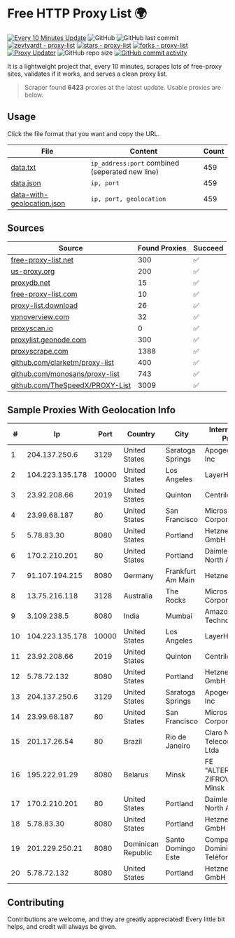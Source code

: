 
# Free HTTP Proxy List 🌍

[![Every 10 Minutes Update](https://github.com/mertguvencli/http-proxy-list/actions/workflows/main.yml/badge.svg?branch=main)](https://github.com/mertguvencli/http-proxy-list/actions/workflows/main.yml)
![GitHub](https://img.shields.io/github/license/mertguvencli/http-proxy-list)
![GitHub last commit](https://img.shields.io/github/last-commit/mertguvencli/http-proxy-list)
[![zevtyardt - proxy-list](https://img.shields.io/static/v1?label=zevtyardt&message=proxy-list&color=blue&logo=github)](https://github.com/zevtyardt/proxy-list "Go to GitHub repo")
[![stars - proxy-list](https://img.shields.io/github/stars/zevtyardt/proxy-list?style=social)](https://github.com/zevtyardt/proxy-list)
[![forks - proxy-list](https://img.shields.io/github/forks/zevtyardt/proxy-list?style=social)](https://github.com/zevtyardt/proxy-list)
[![Proxy Updater](https://github.com/zevtyardt/proxy-list/workflows/Proxy%20Updater/badge.svg)](https://github.com/zevtyardt/proxy-list/actions?query=workflow:"Proxy+Updater")
![GitHub repo size](https://img.shields.io/github/repo-size/zevtyardt/proxy-list)
[![GitHub commit activity](https://img.shields.io/github/commit-activity/m/zevtyardt/proxy-list?logo=commits)](https://github.com/zevtyardt/proxy-list/commits/main)

It is a lightweight project that, every 10 minutes, scrapes lots of free-proxy sites, validates if it works, and serves a clean proxy list.

> Scraper found **6423** proxies at the latest update. Usable proxies are below.

## Usage

Click the file format that you want and copy the URL.

|File|Content|Count|
|----|-------|-----|
|[data.txt](https://raw.githubusercontent.com/mertguvencli/http-proxy-list/main/proxy-list/data.txt)|`ip_address:port` combined (seperated new line)|459|
|[data.json](https://raw.githubusercontent.com/mertguvencli/http-proxy-list/main/proxy-list/data.json)|`ip, port`|459|
|[data-with-geolocation.json](https://raw.githubusercontent.com/mertguvencli/http-proxy-list/main/proxy-list/data-with-geolocation.json)|`ip, port, geolocation`|459|

## Sources

|Source|Found Proxies|Succeed|
|------|-------------|-------|
|[free-proxy-list.net](https://free-proxy-list.net)|300|✅|
|[us-proxy.org](https://www.us-proxy.org)|200|✅|
|[proxydb.net](http://proxydb.net)|15|✅|
|[free-proxy-list.com](https://free-proxy-list.com/?page=&port=&type%5B%5D=http&type%5B%5D=https&up_time=0&search=Search)|10|✅|
|[proxy-list.download](https://www.proxy-list.download/HTTP)|26|✅|
|[vpnoverview.com](https://vpnoverview.com/privacy/anonymous-browsing/free-proxy-servers)|32|✅|
|[proxyscan.io](https://www.proxyscan.io)|0|✅|
|[proxylist.geonode.com](https://proxylist.geonode.com/api/proxy-list?limit=300&page=1&sort_by=lastChecked&sort_type=desc&protocols=http,https)|300|✅|
|[proxyscrape.com](https://api.proxyscrape.com/v2/?request=displayproxies&protocol=http&timeout=10000&country=all&ssl=all&anonymity=all)|1388|✅|
|[github.com/clarketm/proxy-list](https://raw.githubusercontent.com/clarketm/proxy-list/master/proxy-list-raw.txt)|400|✅|
|[github.com/monosans/proxy-list](https://raw.githubusercontent.com/monosans/proxy-list/main/proxies/http.txt)|743|✅|
|[github.com/TheSpeedX/PROXY-List](https://raw.githubusercontent.com/TheSpeedX/PROXY-List/master/http.txt)|3009|✅|


## Sample Proxies With Geolocation Info

|#|Ip|Port|Country|City|Internet Service Provider|
|-|--|----|-------|----|-------------------------|
|1|204.137.250.6|3129|United States|Saratoga Springs|Apogee Telecom Inc|
|2|104.223.135.178|10000|United States|Los Angeles|LayerHost|
|3|23.92.208.66|2019|United States|Quinton|Centrilogic|
|4|23.99.68.187|80|United States|San Francisco|Microsoft Corporation|
|5|5.78.83.30|8080|United States|Portland|Hetzner Online GmbH|
|6|170.2.210.201|80|United States|Portland|Daimler Trucks of North America LLC|
|7|91.107.194.215|8080|Germany|Frankfurt Am Main|Hetzner Online AG|
|8|13.75.216.118|3128|Australia|The Rocks|Microsoft Corporation|
|9|3.109.238.5|8080|India|Mumbai|Amazon Technologies Inc.|
|10|104.223.135.178|10000|United States|Los Angeles|LayerHost|
|11|23.92.208.66|2019|United States|Quinton|Centrilogic|
|12|5.78.72.132|8080|United States|Portland|Hetzner Online GmbH|
|13|204.137.250.6|3129|United States|Saratoga Springs|Apogee Telecom Inc|
|14|23.99.68.187|80|United States|San Francisco|Microsoft Corporation|
|15|201.17.26.54|80|Brazil|Rio de Janeiro|Claro NXT Telecomunicacoes Ltda|
|16|195.222.91.29|8080|Belarus|Minsk|FE "ALTERNATIVNAYA ZIFROVAYA SET" Minsk|
|17|170.2.210.201|80|United States|Portland|Daimler Trucks of North America LLC|
|18|5.78.83.30|8080|United States|Portland|Hetzner Online GmbH|
|19|201.229.250.21|8080|Dominican Republic|Santo Domingo Este|Compañía Dominicana de Teléfonos S. A.|
|20|5.78.72.132|8080|United States|Portland|Hetzner Online GmbH|



## Contributing

Contributions are welcome, and they are greatly appreciated! Every
little bit helps, and credit will always be given.

